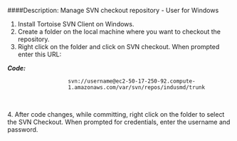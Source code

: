 ####Description:
Manage SVN checkout repository - User for Windows

1. Install Tortoise SVN Client on Windows.<br />
2. Create a folder on the local machine where you want to checkout the repository.<br />
3. Right click on the folder and click on SVN checkout. When prompted enter this URL:<br />

**_Code:_**

```
                   svn://username@ec2-50-17-250-92.compute-
                   1.amazonaws.com/var/svn/repos/indusmd/trunk
                   
```
<br />4. After code changes, while committing, right click on the folder to select the SVN Checkout. When prompted for credentials, enter the username and password.

 
